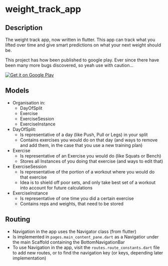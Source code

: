 # weight_track_app

## Description
The weight track app, now written in flutter. This app can track what you lifted over time and give smart predictions on what your next weight should be.

This project has how been published to google play. Ever since there have been many more bugs discovered, so yeah use with caution...

<a _ngcontent-pfu-c7="" href="https://play.google.com/store/apps/details?id=com.amosgross.weight_track_app&amp;pcampaignid=pcampaignidMKT-Other-global-all-co-prtnr-py-PartBadge-Mar2515-1"><img _ngcontent-pfu-c7="" alt="Get it on Google Play" src="https://play.google.com/intl/en_us/badges/static/images/badges/en_badge_web_generic.png" class="google_play_badge"></a>

## Models
- Organisation in:
    - DayOfSplit
    - Exercise
    - ExerciseSession
    - ExerciseInstance
- DayOfSplit:
    - Is representative of a day (like Push, Pull or Legs) in your split
    - Contains exercises you would do on that day (and ways to remove and add them, in the case that you use a new training plan)
- Exercise
    - Is representative of an Exercise you would do (like Squats or Bench)
    - Stores all Instances of you doing that exercise (and ways to edit that)
- ExerciseSession
    - Is representative of the portion of a workout where you would do that exercise
    - Idea is to shield off poor sets, and only take best set of a workout into account for future calculations
- ExerciseInstance
    - Is representative of one time you did a certain exercise
    - Contains reps and weights, that need to be stored

## Routing
- Navigation in the app uses the Navigator class (from flutter)
- Is implemented in ``pages.main_content_pane.dart`` as a Navigatior under the main Scaffold containing the BottomNavigationBar
- To use Navigation in the app, visit the ``routes.route_constants.dart`` file to add new routes, or to find the navigation key (or keys, depending later implementation)

